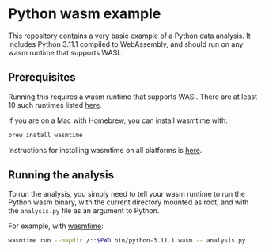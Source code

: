 Python wasm example
===================

This repository contains a very basic example of a Python data analysis. It includes Python 3.11.1 compiled to WebAssembly, and should run on any wasm runtime that supports WASI.


## Prerequisites

Running this requires a wasm runtime that supports WASI. There are at least 10 such runtimes listed [here](https://github.com/appcypher/awesome-wasm-runtimes).

If you are on a Mac with Homebrew, you can install wasmtime with:

```sh
brew install wasmtime
```

Instructions for installing wasmtime on all platforms is [here](https://docs.wasmtime.dev/cli-install.html).


## Running the analysis

To run the analysis, you simply need to tell your wasm runtime to run the Python wasm binary, with the current directory mounted as root, and with the `analysis.py` file as an argument to Python.

For example, with [wasmtime](https://wasmtime.dev/):

```sh
wasmtime run --mapdir /::$PWD bin/python-3.11.1.wasm -- analysis.py
```
